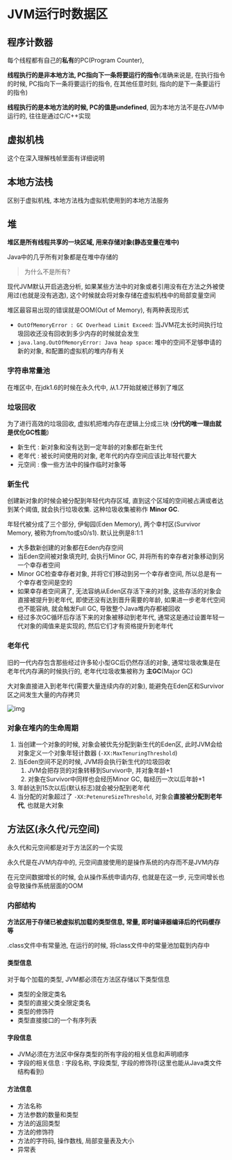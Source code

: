 # JVM运行时数据区

## 程序计数器

每个线程都有自己的**私有**的PC(Program Counter), 

**线程执行的是非本地方法, PC指向下一条将要运行的指令**(准确来说是, 在执行指令的时候, PC指向下一条将要运行的指令, 在其他任意时刻, 指向的是下一条要运行的指令)

**线程执行的是本地方法的时候, PC的值是undefined**, 因为本地方法不是在JVM中运行的, 往往是通过C/C++实现

## 虚拟机栈

这个在深入理解栈帧里面有详细说明

## 本地方法栈

区别于虚拟机栈, 本地方法栈为虚拟机使用到的本地方法服务

## 堆

**堆区是所有线程共享的一块区域, 用来存储对象(静态变量在堆中)**

Java中的几乎所有对象都是在堆中存储的

> 为什么不是所有?

现代JVM默认开启逃逸分析, 如果某些方法中的对象或者引用没有在方法之外被使用过(也就是没有逃逸), 这个时候就会将对象存储在虚拟机栈中的局部变量空间

堆区最容易出现的错误就是OOM(Out of Memory), 有两种表现形式

- `OutOfMemoryError : GC Overhead Limit Exceed`: 当JVM花太长时间执行垃圾回收还没有回收到多少内存的时候就会发生
- `java.lang.OutOfMemoryError: Java heap space`: 堆中的空间不足够申请的新的对象, 和配置的虚拟机的堆内存有关

### 字符串常量池

在堆区中, 在jdk1.6的时候在永久代中, 从1.7开始就被迁移到了堆区

### 垃圾回收

为了进行高效的垃圾回收, 虚拟机把堆内存在逻辑上分成三块 (**分代的唯一理由就是优化GC性能**)

- 新生代 : 新对象和没有达到一定年龄的对象都在新生代
- 老年代 : 被长时间使用的对象, 老年代的内存空间应该比年轻代要大
- 元空间 : 像一些方法中的操作临时对象等

### 新生代

创建新对象的时候会被分配到年轻代内存区域, 直到这个区域的空间被占满或者达到某个阈值, 就会执行垃圾收集. 这种垃圾收集被称作 **Minor GC**.

年轻代被分成了三个部分, 伊甸园(Eden Memory), 两个幸村区(Survivor Memory, 被称为from/to或s0/s1). 默认比例是8:1:1

- 大多数新创建的对象都在Eden内存空间
- 当Eden空间被对象填充时, 会执行Minor GC, 并将所有的幸存者对象移动到另一个幸存者空间
- Minor GC检查幸存者对象, 并将它们移动到另一个幸存者空间, 所以总是有一个幸存者空间是空的
- 如果幸存者空间满了, 无法容纳从Eden区存活下来的对象, 这些存活的对象会直接被提升到老年代, 即使还没有达到晋升需要的年龄, 如果进一步老年代空间也不能容纳, 就会触发Full GC, 导致整个Java堆内存都被回收
- 经过多次GC循环后存活下来的对象被移动到老年代, 通常这是通过设置年轻一代对象的阈值来是实现的, 然后它们才有资格提升到老年代

### 老年代

旧的一代内存包含那些经过许多轮小型GC后仍然存活的对象, 通常垃圾收集是在老年代内存满的时候执行的, 老年代垃圾收集被称为 **主GC**(Major GC)

大对象直接进入到老年代(需要大量连续内存的对象), 能避免在Eden区和Survivor区之间发生大量的内存拷贝

![img](https://pdai.tech/images/jvm/jvm/007S8ZIlly1gg06065oa9j31kw0u0q69.jpg)

### 对象在堆内的生命周期

1. 当创建一个对象的时候, 对象会被优先分配到新生代的Eden区, 此时JVM会给对象定义一个对象年轻计数器 (`-XX:MaxTenuringThreshold`)
2. 当Eden空间不足的时候, JVM将会执行新生代的垃圾回收
   1. JVM会把存货的对象转移到Survivor中, 并对象年龄+1
   2. 对象在Survivor中同样也会经历Minor GC, 每经历一次以后年龄+1
3. 年龄达到15次以后(默认标志)就会被分配到老年代
4. 当分配的对象超过了 `-XX:PetenureSizeThreshold`, 对象会**直接被分配到老年代**, 也就是大对象

## 方法区(永久代/元空间)

永久代和元空间都是对于方法区的一个实现

永久代是在JVM内存中的, 元空间直接使用的是操作系统的内存而不是JVM内存

在元空间数据增长的时候, 会从操作系统申请内存, 也就是在这一步, 元空间增长也会导致操作系统层面的OOM

### 内部结构

**方法区用于存储已被虚拟机加载的类型信息, 常量, 即时编译器编译后的代码缓存等**

.class文件中有常量池, 在运行的时候, 将class文件中的常量池加载到内存中

#### 类型信息

对于每个加载的类型, JVM都必须在方法区存储以下类型信息

- 类型的全限定类名
- 类型的直接父类全限定类名
- 类型的修饰符
- 类型直接接口的一个有序列表

#### 字段信息

- JVM必须在方法区中保存类型的所有字段的相关信息和声明顺序
- 字段的相关信息 : 字段名称, 字段类型, 字段的修饰符(这里也能从Java类文件结构看到)

#### 方法信息

- 方法名称
- 方法参数的数量和类型
- 方法的返回类型
- 方法的修饰符
- 方法的字符码, 操作数栈, 局部变量表及大小
- 异常表

